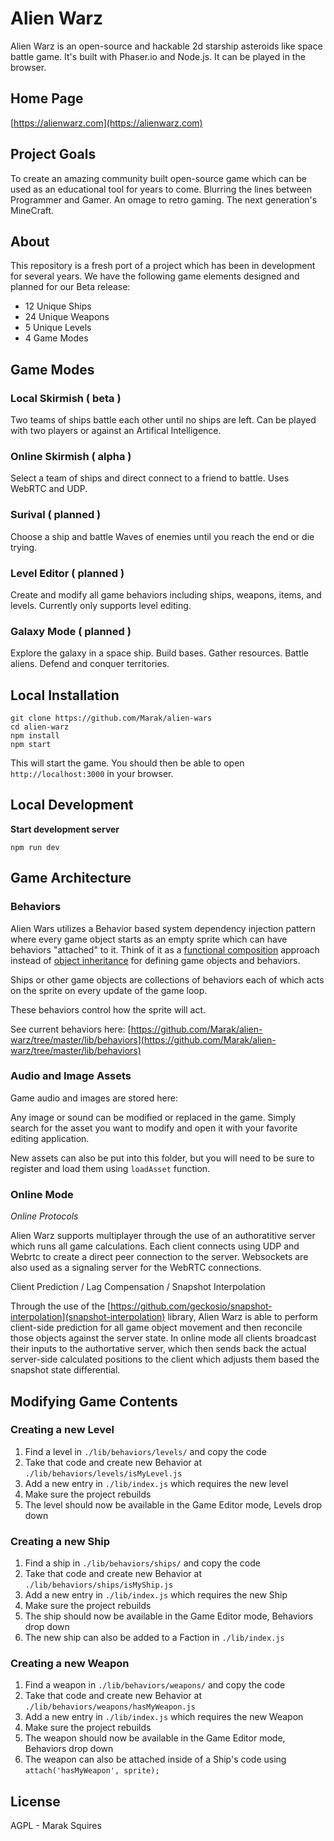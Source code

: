 # Alien Warz

Alien Warz is an open-source and hackable 2d starship asteroids like space battle game. It's built with Phaser.io and Node.js. It can be played in the browser.

## Home Page

[https://alienwarz.com](https://alienwarz.com)

## Project Goals

To create an amazing community built open-source game which can be used as an educational tool for years to come. Blurring the lines between Programmer and Gamer. An omage to retro gaming. The next generation's MineCraft. 

## About

This repository is a fresh port of a project which has been in development for several years. We have the following game elements designed and planned for our Beta release:

 - 12 Unique Ships
 - 24 Unique Weapons
 - 5 Unique Levels
 - 4 Game Modes

## Game Modes

### Local Skirmish ( beta )

Two teams of ships battle each other until no ships are left. Can be played with two players or against an Artifical Intelligence.

### Online Skirmish ( alpha )

Select a team of ships and direct connect to a friend to battle. Uses WebRTC and UDP.

### Surival ( planned )

Choose a ship and battle Waves of enemies until you reach the end or die trying.

### Level Editor ( planned )

Create and modify all game behaviors including ships, weapons, items, and levels. Currently only supports level editing.

### Galaxy Mode ( planned )

Explore the galaxy in a space ship. Build bases. Gather resources. Battle aliens. Defend and conquer territories.

## Local Installation

    git clone https://github.com/Marak/alien-wars
    cd alien-warz
    npm install
    npm start

This will start the game. You should then be able to open `http://localhost:3000` in your browser.

## Local Development

**Start development server**

    npm run dev
    
## Game Architecture

### Behaviors

Alien Wars utilizes a Behavior based system dependency injection pattern where every game object starts as an empty sprite which can have behaviors "attached" to it. Think of it as a [functional composition](https://en.wikipedia.org/wiki/Function_composition_(computer_science)) approach instead of [object inheritance](https://en.wikipedia.org/wiki/Inheritance_(object-oriented_programming)) for defining game objects and behaviors.

Ships or other game objects are collections of behaviors each of which acts on the sprite on every update of the game loop.

These behaviors control how the sprite will act. 

See current behaviors here: [https://github.com/Marak/alien-warz/tree/master/lib/behaviors](https://github.com/Marak/alien-warz/tree/master/lib/behaviors)

### Audio and Image Assets

Game audio and images are stored here: 

Any image or sound can be modified or replaced in the game. Simply search for the asset you want to modify and open it with your favorite editing application.

New assets can also be put into this folder, but you will need to be sure to register and load them using `loadAsset`  function.

### Online Mode

*Online Protocols*

Alien Warz supports multiplayer through the use of an authoratitive server which runs all game calculations. Each client connects using UDP and Webrtc to create a direct peer connection to the server. Websockets are also used as a signaling server for the WebRTC connections.

Client Prediction / Lag Compensation / Snapshot Interpolation

Through the use of the [https://github.com/geckosio/snapshot-interpolation](snapshot-interpolation) library, Alien Warz is able to perform client-side prediction for all game object movement and then reconcile those objects against the server state. In online mode all clients broadcast their inputs to the authortative server, which then sends back the actual server-side calculated positions to the client which adjusts them based the snapshot state differential.

## Modifying Game Contents

### Creating a new Level

1. Find a level in `./lib/behaviors/levels/` and copy the code
2. Take that code and create new Behavior at `./lib/behaviors/levels/isMyLevel.js`
3. Add a new entry in `./lib/index.js` which requires the new level
4. Make sure the project rebuilds
5. The level should now be available in the Game Editor mode, Levels drop down


### Creating a new Ship

1. Find a ship in `./lib/behaviors/ships/` and copy the code
2. Take that code and create new Behavior at `./lib/behaviors/ships/isMyShip.js`
3. Add a new entry in `./lib/index.js` which requires the new Ship
4. Make sure the project rebuilds
5. The ship should now be available in the Game Editor mode, Behaviors drop down
6. The new ship can also be added to a Faction in `./lib/index.js`

### Creating a new Weapon

1. Find a weapon in `./lib/behaviors/weapons/` and copy the code
2. Take that code and create new Behavior at `./lib/behaviors/weapons/hasMyWeapon.js`
3. Add a new entry in `./lib/index.js` which requires the new Weapon
4. Make sure the project rebuilds
5. The weapon should now be available in the Game Editor mode, Behaviors drop down
6. The weapon can also be attached inside of a Ship's code using `attach('hasMyWeapon', sprite);`

## License

AGPL - Marak Squires
